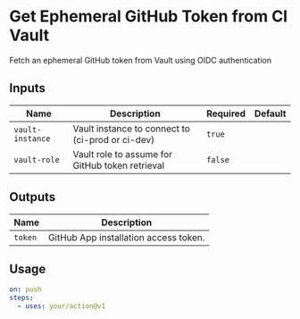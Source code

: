 # <!--name-->Get Ephemeral GitHub Token from CI Vault<!--/name-->
<!--description-->
Fetch an ephemeral GitHub token from Vault using OIDC authentication
<!--/description-->
## Inputs
<!--inputs-->
| Name             | Description                                      | Required | Default |
|------------------|--------------------------------------------------|----------|---------|
| `vault-instance` | Vault instance to connect to (ci-prod or ci-dev) | `true`   | ` `     |
| `vault-role`     | Vault role to assume for GitHub token retrieval  | `false`  | ` `     |
<!--/inputs-->
## Outputs
<!--outputs-->
| Name    | Description                           |
|---------|---------------------------------------|
| `token` | GitHub App installation access token. |
<!--/outputs-->
## Usage
<!--usage action="your/action" version="v1"-->
```yaml
on: push
steps:
  - uses: your/action@v1
```
<!--/usage-->
